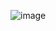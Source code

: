 ![image](https://user-images.githubusercontent.com/99928036/193463685-752d0413-87dd-4f66-995a-1e6234a27904.png)
